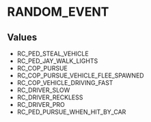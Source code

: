 # RANDOM_EVENT

## Values
* RC_PED_STEAL_VEHICLE
* RC_PED_JAY_WALK_LIGHTS
* RC_COP_PURSUE
* RC_COP_PURSUE_VEHICLE_FLEE_SPAWNED
* RC_COP_VEHICLE_DRIVING_FAST
* RC_DRIVER_SLOW
* RC_DRIVER_RECKLESS
* RC_DRIVER_PRO
* RC_PED_PURSUE_WHEN_HIT_BY_CAR